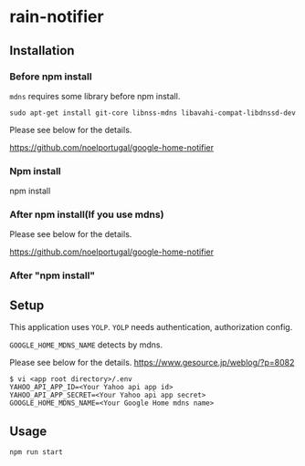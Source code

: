 # rain-notifier

## Installation

### Before npm install

`mdns` requires some library before npm install.

`sudo apt-get install git-core libnss-mdns libavahi-compat-libdnssd-dev`

Please see below for the details.

https://github.com/noelportugal/google-home-notifier

### Npm install

npm install

### After npm install(If you use mdns)

Please see below for the details.

https://github.com/noelportugal/google-home-notifier

### After "npm install"

## Setup

This application uses `YOLP`.
`YOLP` needs authentication, authorization config.

`GOOGLE_HOME_MDNS_NAME` detects by mdns.

Please see below for the details.
https://www.gesource.jp/weblog/?p=8082

```
$ vi <app root directory>/.env
YAHOO_API_APP_ID=<Your Yahoo api app id>
YAHOO_API_APP_SECRET=<Your Yahoo api app secret>
GOOGLE_HOME_MDNS_NAME=<Your Google Home mdns name>
```

## Usage

`npm run start`
